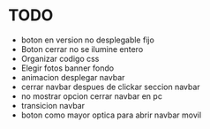 # TODO

* boton en version no desplegable fijo
* Boton cerrar no se ilumine entero
* Organizar codigo css
* Elegir fotos banner fondo
* animacion desplegar navbar
* cerrar navbar despues de clickar seccion navbar
* no mostrar opcion cerrar navbar en pc
* transicion navbar
* boton como mayor optica para abrir navbar movil